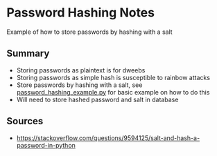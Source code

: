 # Password Hashing Notes
Example of how to store passwords by hashing with a salt

## Summary
- Storing passwords as plaintext is for dweebs
- Storing passwords as simple hash is susceptible to rainbow attacks
- Store passwords by hashing with a salt, see [password_hashing_example.py](example.py) for basic example on how to do this
- Will need to store hashed password and salt in database

## Sources
- https://stackoverflow.com/questions/9594125/salt-and-hash-a-password-in-python
